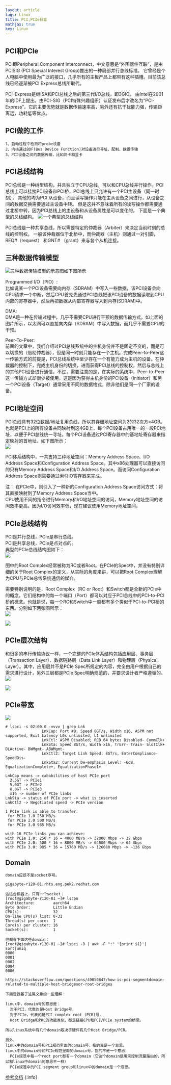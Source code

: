 ```yaml
---
layout: article
tags: Linux
title: PCI,PCIe扫盲
mathjax: true
key: Linux
---
```


## PCI和PCIe
PCI即Peripheral Component Interconnect，中文意思是“外围器件互联”，是由PCISIG (PCI Special Interest Group)推出的一种局部并行总线标准。
它曾经是个人电脑中使用最为广泛的接口，几乎所有的主板产品上都带有这种插槽。目前该总线已经逐渐被PCI Express总线所取代。

PCI-Express是继ISA和PCI总线之后的第三代I/O总线，即3GIO。 由Intel在2001年的IDF上提出，由PCI-SIG（PCI特殊兴趣组织）认证发布后才改名为“PCI-Express”。它的主要优势就是数据传输速率高，另外还有抗干扰能力强，传输距离远，功耗低等优点。


## PCI做的工作
```
1、启动过程中检测和probe设备
2、内核通过BDF(Bus Device Function)对设备进行寻址、配制、数据传输
3、PCI设备之间的数据传输，比如网卡和显卡
```
## PCI总线结构
PCI总线是一种树型结构，并且独立于CPU总线，可以和CPU总线并行操作。PCI总线上可以挂接PCI设备和PCI桥，PCI总线上只允许有一个PCI主设备（同一时刻），
其他的均为PCI 从设备，而且读写操作只能在主从设备之间进行，从设备之间的数据交换需要通过主设备中转。
但是这并不意味着所有的读写操作都需要通过北桥中转，因为PCI总线上的主设备和从设备属性是可以变化的。
下面是一个典型的总线结构。
![一个典型的总线结构](http://files.chinaaet.com/images/blog/2019/20180313/1000019445-6365655222482740534418391.png)

PCI总线是一种共享总线，所以需要特定的仲裁器（Arbiter）来决定当前时刻的总线的控制权。
一般该仲裁器位于北桥中，而仲裁器（主机）则通过一对引脚，REQ#（request） 和GNT# （grant）来与各个从机连接。

## 三种数据传输模型
![三种数据传输模型的示意图如下图所示](http://files.chinaaet.com/images/blog/2019/20180314/1000019445-6365661765962032514212992.png)

Programmed I/O（PIO）:   
  比如说某一个PCI设备需要向内存（SDRAM）中写入一些数据，该PCI设备会向CPU请求一个中断，然后CPU首先先通过PCI总线把该PCI设备的数据读取到CPU内部的寄存器中，然后再把数据从内部寄存器写入到内存(SDRAM)中。

DMA:  
  DMA是一种在传输过程中，几乎不需要CPU进行干预的数据传输方式。如上面的图片所示，以太网可以直接向内存（SDRAM）中写入数据，而几乎不需要CPU的干预。

Peer-To-Peer:  
  前面的文章中，我们介绍过PCI总线系统中的主机身份并不是固定不变的，而是可以切换的（借助仲裁器），但是同一时刻只能存在一个主机。完成Peer-to-Peer这一传输方式的前提是，PCI总线系统中至少存在一个有能力成为主机的设备。在仲裁器的控制下，完成主机身份的切换，进而获得PCI总线的控制权，然后与总线上的其他PCI设备进行通信。不过，需要注意的是，在实际的系统中，Peer-to-Peer这一传输方式却很少被使用，这是因为获得主机身份的PCI设备（Initiator）和另一个PCI设备（Target）通常采用不同的数据格式，除非他们是同一个厂家的设备。

## PCI地址空间
PCI总线具有32位数据/地址复用总线，所以其存储地址空间为2的32次方=4GB。也就是PCI上的所有设备共同映射到这4GB上，每个PCI设备占用唯一的一段PCI地址，以便于PCI总线统一寻址。每个PCI设备通过PCI寄存器中的基地址寄存器来指定映射的首地址。如下图所示：  
![](http://files.chinaaet.com/images/blog/2019/20180328/1000019445-6365786217988513996116756.png)

PCI体系结构中，一共支持三种地址空间：Memory Address Space、I/O Address Space和Configuration Address Space。其中x86处理器可以直接访问的只有Memory Address Space和I/O Address Space。而访问Configuration Address Space则需要通过索引IO寄存器来完成。

注：
在PCIe中，则引入了一种新的Configuration Address Space访问方式：将其直接映射到了Memory Address Space当中。  
CPU使用不同的指令进行Memory和I/O地址空间的访问，Memory地址空间的访问效率更高。因为I/O访问效率低，现在建议使用Memory地址空间。


## PCIe总线结构
PCI是并行总线，PCIe是串行总线。  
PCI是共享总线，PCIe是点对点的。  
典型的PCIe总线结构图如下：  
![](http://files.chinaaet.com/images/blog/2019/20180328/1000019445-6365786251467790329967987.png)

图中的Root Complex经常被称为RC或者Root。在PCIe的Spec中，并没有特别详细的关于Root Complex的定义，从实际的角度来讲，可以把Root Complex理解为CPU与PCIe总线系统通信的媒介。

需要特别说明的是，Root Complex（RC or Root）和Switch都是全新的PCIe中的概念，它们结构中的每一个端口（Port）都可以对应于PCI总线中的PCI-to-PCI桥的概念。也就是说，每一个RC和Switch中一般都有多个类似于PCI-to-PCI桥的东西。分别如下两张图所示：  
![](http://files.chinaaet.com/images/blog/2019/20180329/1000019445-6365794893033897793097928.png)  

![](http://files.chinaaet.com/images/blog/2019/20180329/1000019445-6365794897212425581395642.png)

## PCIe层次结构
和很多的串行传输协议一样，一个完整的PCIe体系结构包括应用层、事务层（Transaction Layer）、数据链路层（Data Link Layer）和物理层（Physical Layer）。其中，应用层并不是PCIe Spec所规定的内容，完全由用户根据自己的需求进行设计，另外三层都是PCIe Spec明确规范的，并要求设计者严格遵循的。
![](http://files.chinaaet.com/images/blog/2019/20180329/1000019445-6365794911693286866959610.png)  

![](http://files.chinaaet.com/images/blog/2019/20180329/1000019445-6365794914846667476522091.png)

## PCIe带宽
![](http://files.chinaaet.com/images/blog/2019/20180312/1000019445-6365644911618174559177992.png)

```
# lspci -s 02:00.0 -vvvv | grep Lnk 
                LnkCap: Port #0, Speed 8GT/s, Width x16, ASPM not supported, Exit Latency L0s unlimited, L1 unlimited 
                LnkCtl: ASPM Disabled; RCB 64 bytes Disabled- CommClk+ 
                LnkSta: Speed 8GT/s, Width x16, TrErr- Train- SlotClk+ DLActive- BWMgmt- ABWMgmt- 
                LnkCtl2: Target Link Speed: 8GT/s, EnterCompliance- SpeedDis- 
                LnkSta2: Current De-emphasis Level: -6dB, EqualizationComplete+, EqualizationPhase1+

LnkCap means -> cababilities of host PCIe port
  2.5GT -> PCIe1
  5.0GT -> PCIe2
  8.0GT -> PCIe3
  x16 -> number of PCIe links
LnkSta -> status of PCIe port -> what is inserted
LnkCtl2 -> Negotiated speed -> PCIe version

1 PCIe link is able to transfer:
 for PCIe 1.0 250 MB/s
 for PCIe 2.0 500 MB/s
 for PCIe 3.0 985 MB/s

with 16 PCIe links you can achieve:
with PCIe 1.0: 250 * 16 = 4000 MB/s -> 32000 Mbps -> 32 Gbps
with PCIe 2.0: 500 * 16 = 8000 MB/s -> 64000 Mbps -> 64 Gbps
with PCIe 3.0: 985 * 16 = 15760 MB/s -> 126080 Mbps -> ~126 Gbps

```

## Domain
```
domain应该不是socket序号。

gigabyte-r120-01.rhts.eng.pek2.redhat.com

这这台机器上，只有一个socket：
[root@gigabyte-r120-01 ~]# lscpu
Architecture:        aarch64
Byte Order:          Little Endian
CPU(s):              32
On-line CPU(s) list: 0-31
Thread(s) per core:  1
Core(s) per cluster: 16
Socket(s):           1

但却有下面这些domain：
[root@gigabyte-r120-01 ~]# lspci -D | awk -F ":" '{print $1}'| sort|uniq
0000
0001
0002
0004
0006

https://stackoverflow.com/questions/49050847/how-is-pci-segmentdomain-related-to-multiple-host-bridgesor-root-bridges

下面是我基于这篇文章的一些理解：

linux中，domain号的意思是：
  对于PCI，代表的是Host Bridge号，
  对于PCIe，代表的是PCI complex root (PCR)号，
  Host Bridge和PRC的功能类似，都是链接CPU和PCI/PCIe system的桥梁。

所以linux系统中有几个domain取决于硬件有几个Host Bridge/PCR。

另外，
linux中的domain号和PCI规范里面的domain号，指的算是一个意思。
linux中的domain号和PCIe规范里面的domain号，指的不是一个意思，
  PCIe规范中每一个root port都有一个domain（它这个domain是用来控制流量路由的，所以和linux中domain的意思不一样）
  PCIe规范中的PCI segment group和linux中的domain是一个意思。

```

[参考文档](http://blog.chinaaet.com/justlxy/p/5100053251)
{:info}
